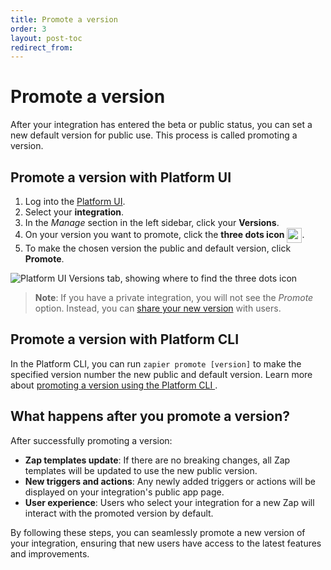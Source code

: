 ```yaml
---
title: Promote a version
order: 3
layout: post-toc
redirect_from: 
---
```

# Promote a version

After your integration has entered the beta or public status, you can set a new default version for public use. This process is called promoting a version.

## Promote a version with Platform UI 

1. Log into the [Platform UI](https://zapier.com/app/developer).
2. Select your **integration**. 
3. In the *Manage* section in the left sidebar, click your **Versions**.  
4. On your version you want to promote, click the **three dots icon** <img style="vertical-align: middle;" src="https://cdn.zappy.app/7ff6381b55b013ebfc2bdda0e4662676.png" alt="navMoreHoriz icon" width="24">.
5. To make the chosen version the public and default version, click **Promote**.


![Platform UI Versions tab, showing where to find the three dots icon](https://cdn.zappy.app/2ee11c82946187818a9622c4b4bf65bc.png)

> **Note**: If you have a private integration, you will not see the *Promote* option. Instead, you can [share your new version](https://platform.zapier.com/manage/share-integration) with users.

## Promote a version with Platform CLI

In the Platform CLI, you can run `zapier promote [version]` to make the specified version number the new public and default version. Learn more about [promoting a version using the Platform CLI ](https://github.com/zapier/zapier-platform/blob/main/packages/cli/README.md#promoting-an-app-version).


## What happens after you promote a version?

After successfully promoting a version:

- **Zap templates update**: If there are no breaking changes, all Zap templates will be updated to use the new public version.
- **New triggers and actions**: Any newly added triggers or actions will be displayed on your integration's public app page.
- **User experience**: Users who select your integration for a new Zap will interact with the promoted version by default.

By following these steps, you can seamlessly promote a new version of your integration, ensuring that new users have access to the latest features and improvements.